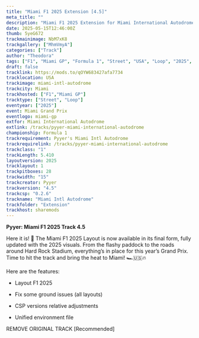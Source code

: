 ```yaml
---
title: "Miami F1 2025 Extension [4.5]"
meta_title: ""
description: "Miami F1 2025 Extension for Miami International Autodrome by Pyyer assetto corsa"
date: 2025-05-15T12:46:00Z
thumb: 5yeG672
trackmainimage: NbM7xK8
trackgallery: ["MhmVmyA"]
categories: ["Track"]
author: "Theodora"
tags: ["F1", "Miami GP", "Formula 1", "Street", "USA", "Loop", "2025", "Pyyer"]
draft: false
tracklink: https://mods.to/qOYW683427afa7734
tracklocation: USA
trackimage: miami-intl-autodrome
trackcity: Miami
trackhosted: ["F1","Miami GP"]
tracktype: ["Street", "Loop"]
eventyear: ["2025"]
event: Miami Grand Prix
eventlogo: miami-gp
extfor: Miami International Autodrome
extlink: /tracks/pyyer-miami-international-autodrome
championship: Formula 1
trackrequirement: Pyyer's Miami Intl Autodrome
trackrequirelink: /tracks/pyyer-miami-international-autodrome
trackclass: "1" 
trackLength: 5.410
layoutversion: 2025
tracklayout: 1
trackpitboxes: 28
trackwidth: "15"
trackcreator: Pyyer
trackversion: "4.5"
trackcsp: "0.2.6"
trackname: "Miami Intl Autodrome"
trackfolder: "Extension"
trackhost: sharemods
---
```


**Pyyer: Miami F1 2025 Track 4.5**

Here it is! 🌴 The Miami F1 2025 Layout is now available in its final form, fully updated with the 2025 visuals. From the flashy paddock to the roads around Hard Rock Stadium, everything’s in place for this year’s Grand Prix. Time to hit the track and bring the heat to Miami! 🏎🇺🇸🔥

Here are the features:

- Layout F1 2025

- Fix some ground issues (all layouts)

- CSP versions relative adjustments

- Unified environment file

REMOVE ORIGINAL TRACK [Recommended]